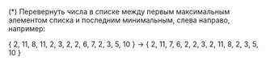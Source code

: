 (*) Перевернуть числа в списке между первым максимальным элементом списка и последним минимальным, слева направо, например:

{ 2, 11, 8, 11, 2, 3, 2, 2, 6, 7, 2, 3, 5, 10 } → { 2, 11, 7, 6, 2, 2, 3, 2, 11, 8, 2, 3, 5, 10 }
